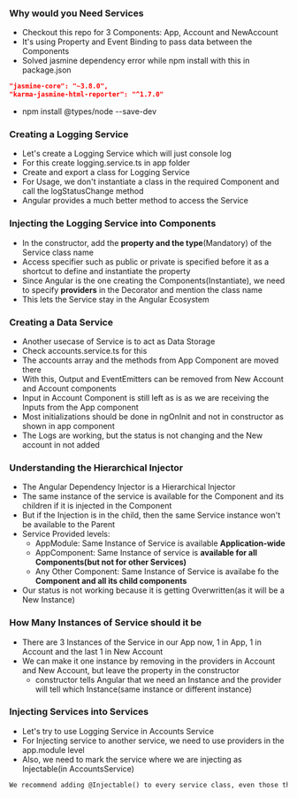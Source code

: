 ### Why would you Need Services

* Checkout this repo for 3 Components: App, Account and NewAccount
* It's using Property and Event Binding to pass data between the Components
* Solved jasmine dependency error while npm install with this in package.json
```json
"jasmine-core": "~3.8.0",
"karma-jasmine-html-reporter": "^1.7.0"
```
* npm install @types/node --save-dev

### Creating a Logging Service

* Let's create a Logging Service which will just console log
* For this create logging.service.ts in app folder
* Create and export a class for Logging Service
* For Usage, we don't instantiate a class in the required Component and call the logStatusChange method
* Angular provides a much better method to access the Service

### Injecting the Logging Service into Components

* In the constructor, add the **property and the type**(Mandatory) of the Service class name
* Access specifier such as public or private is specified before it as a shortcut to define and instantiate the property
* Since Angular is the one creating the Components(Instantiate), we need to specify **providers** in the Decorator and mention the class name
* This lets the Service stay in the Angular Ecosystem

### Creating a Data Service

* Another usecase of Service is to act as Data Storage
* Check accounts.service.ts for this
* The accounts array and the methods from App Component are moved there
* With this, Output and EventEmitters can be removed from New Account and Account components
* Input in Account Component is still left as is as we are receiving the Inputs from the App component
* Most initializations should be done in ngOnInit and not in constructor as shown in app component
* The Logs are working, but the status is not changing and the New account in not added

### Understanding the Hierarchical Injector

* The Angular Dependency Injector is a Hierarchical Injector
* The same instance of the service is available for the Component and its children if it is injected in the Component
* But if the Injection is in the child, then the same Service instance won't be available to the Parent
* Service Provided levels:
  * AppModule: Same Instance of Service is available **Application-wide**
  * AppComponent: Same Instance of service is **available for all Components(but not for other Services)**
  * Any Other Component: Same Instance of Service is availabe fo the **Component and all its child components**
* Our status is not working because it is getting Overwritten(as it will be a New Instance)

### How Many Instances of Service should it be

* There are 3 Instances of the Service in our App now, 1 in App, 1 in Account and the last 1 in New Account
* We can make it one instance by removing in the providers in Account and New Account, but leave the property in the constructor
  * constructor tells Angular that we need an Instance and the provider will tell which Instance(same instance or different instance)

### Injecting Services into Services

* Let's try to use Logging Service in Accounts Service
* For Injecting service to another service, we need to use providers in the app.module level
* Also, we need to mark the service where we are injecting as Injectable(in AccountsService)
```txt
We recommend adding @Injectable() to every service class, even those that don't have dependencies and, therefore, do not technically require it
```